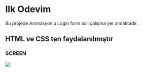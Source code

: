 <h1>Ilk Odevim</h1>

Bu projede Animasyonlu Login form adlı çalışma yer almaktadır.

<h2>HTML ve CSS ten faydalanılmıştır</h2>

<h3>SCREEN</h3>

![](Screen.gif)